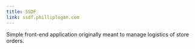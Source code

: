 ```yaml
---
title: SSDF
link: ssdf.philliplogan.com
---
```


Simple front-end application originally meant to manage logistics of store orders.
